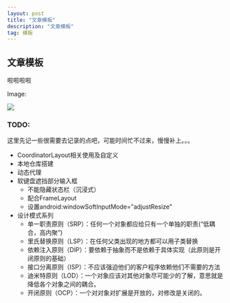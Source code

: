 ```yaml
---
layout: post
title: "文章模板"
description: "文章模板"
tag: 模板 
---
```

## 文章模板

啦啦啦啦

Image:

![](https://struggledreamlin.github.io/images/posts/非对称加密阿里.png)

### TODO:

这里先记一些很需要去记录的点吧，可能时间忙不过来，慢慢补上。。。

- CoordinatorLayout相关使用及自定义
- 本地仓库搭建
- 动态代理
- 软键盘遮挡部分输入框
  - 不能隐藏状态栏（沉浸式）
  - 配合FrameLayout
  - 设置android:windowSoftInputMode="adjustResize"
- 设计模式系列
  - 单一职责原则（SRP）：任何一个对象都应给只有一个单独的职责(“低耦合，高内聚”)
  - 里氏替换原则（LSP）：在任何父类出现的地方都可以用子类替换
  - 依赖注入原则（DIP）：要依赖于抽象而不是依赖于具体实现（此原则是开闭原则的基础）
  - 接口分离原则（ISP）：不应该强迫他们的客户程序依赖他们不需要的方法
  - 迪米特原则（LOD）：一个对象应该对其他对象尽可能少的了解，意思就是降低各个对象之间的耦合。
  - 开闭原则（OCP）：一个对对象对扩展是开放的，对修改是关闭的。